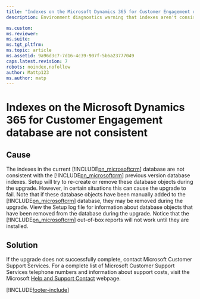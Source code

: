 ```yaml
---
title: "Indexes on the Microsoft Dynamics 365 for Customer Engagement database are not consistent | Microsoft Docs"
description: Environment diagnostics warning that indexes aren't consistent.

ms.custom: 
ms.reviewer: 
ms.suite: 
ms.tgt_pltfrm: 
ms.topic: article
ms.assetid: 9a96d3c7-7d16-4c39-907f-5b6a23777049
caps.latest.revision: 7
robots: noindex,nofollow
author: Mattp123
ms.author: matp
---
```

# Indexes on the Microsoft Dynamics 365 for Customer Engagement database are not consistent

## Cause
  
 The indexes in the current [!INCLUDE[pn_microsoftcrm](../includes/pn-microsoftcrm.md)] database are not consistent with the [!INCLUDE[pn_microsoftcrm](../includes/pn-microsoftcrm.md)] previous version database indexes. Setup will try to re-create or remove these database objects during the upgrade. However, in certain situations this can cause the upgrade to fail. Note that if these database objects have been manually added to the [!INCLUDE[pn_microsoftcrm](../includes/pn-microsoftcrm.md)] database, they may be removed during the upgrade. View the Setup log file for information about database objects that have been removed from the database during the upgrade. Notice that the [!INCLUDE[pn_microsoftcrm](../includes/pn-microsoftcrm.md)] out-of-box reports will not work until they are installed.  
  
 ## Solution
  
 If the upgrade does not successfully complete, contact Microsoft Customer Support Services. For a complete list of Microsoft Customer Support Services telephone numbers and information about support costs, visit the Microsoft [Help and Support Contact](https://go.microsoft.com/fwlink/p/?LinkId=99244) webpage.



[!INCLUDE[footer-include](../../../includes/footer-banner.md)]
